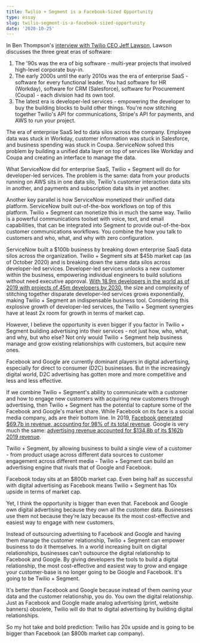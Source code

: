 ```yaml
---
title: Twilio + Segment is a Facebook-Sized Opportunity
type: essay
slug: twilio-segment-is-a-facebook-sized-opportunity
date: '2020-10-25'
---
```

In Ben Thompson's [interview with Twilio CEO Jeff Lawson](https://stratechery.com/2020/twilio-acquires-segment-what-is-segment-an-interview-with-twilio-ceo-jeff-lawson/), Lawson discusses the three great eras of software:

1. The '90s was the era of big software - multi-year projects that involved high-level corporate buy-in.
2. The early 2000s until the early 2010s was the era of enterprise SaaS - software for every functional leader. You had software for HR (Workday), software for CRM (Salesforce), software for Procurement (Coupa) - each division had its own tool.
3. The latest era is developer-led services - empowering the developer to buy the building blocks to build other things. You're now stitching together Twilio's API for communications, Stripe's API for payments, and AWS to run your project.

The era of enterprise SaaS led to data silos across the company. Employee data was stuck in Workday, customer information was stuck in Salesforce, and business spending was stuck in Coupa. ServiceNow solved this problem by building a unified data layer on top of services like Workday and Coupa and creating an interface to manage the data.

What ServiceNow did for enterprise SaaS, Twilio + Segment will do for developer-led services. The problem is the same: data from your products running on AWS sits in one data silo, Twilio's customer interaction data sits in another, and payments and subscription data sits in yet another.

Another key parallel is how ServiceNow monetized their unified data platform. ServiceNow built out-of-the-box workflows on top of this platform. Twilio + Segment can monetize this in much the same way. Twilio is a powerful communications toolset with voice, text, and email capabilities, that can be integrated into Segment to provide out-of-the-box customer communications workflows. You combine the how you talk to customers and who, what, and why with zero configuration.

ServiceNow built a $100b business by breaking down enterprise SaaS data silos across the organization. Twilio + Segment sits at $45b market cap (as of October 2020) and is breaking down the same data silos across developer-led services. Developer-led services unlocks a new customer within the business, empowering individual engineers to build solutions without need executive approval. [With 18.9m developers in the world as of 2019 with projects of 45m developers by 2030](https://www.notion.so/edithlabs/Twilio-Segment-is-a-Facebook-Sized-Opportunity-f84a636f5e4e44e79a09d6de45f7b798#b35e0d69e9ff43c2838a8026a6ccf63d), the size and complexity of stitching together disparate developer-led services grows exponentially, making Twilio + Segment an indispensable business tool. Considering this explosive growth of developer-led services, the Twilio + Segment synergies have at least 2x room for growth in terms of market cap.

However, I believe the opportunity is even bigger if you factor in Twilio + Segment building advertising into their services - not just how, who, what, and why, but who else? Not only would Twilio + Segment help business manage and grow existing relationships with customers, but acquire new ones.

Facebook and Google are currently dominant players in digital advertising, especially for direct to consumer (D2C) businesses. But in the increasingly digital world, D2C advertising has gotten more and more competitive and less and less effective.

If we combine Twilio + Segment's ability to communicate with a customer and how to engage new customers with acquiring new customers through advertising, then Twilio + Segment has the potential to capture some of the Facebook and Google's market share. While Facebook on its face is a social media company, ads are their bottom line. In 2019, [Facebook generated $69.7b in revenue, accounting for 98% of its total revenue](https://www.cnn.com/2020/06/30/tech/facebook-ad-business-boycott/index.html). Google is very much the same: [advertising revenue accounted for $134.8b of its $162b 2019 revenue](https://abc.xyz/investor/static/pdf/2019Q4_alphabet_earnings_release.pdf?cache=05bd9fe).

Twilio + Segment, by allowing business to build a single view of a customer - from product usage across different data sources to customer engagement across different media - Twilio + Segment can build an advertising engine that rivals that of Google and Facebook.

Facebook today sits at an $800b market cap. Even being half as successful with digital advertising as Facebook means Twilio + Segment has 10x upside in terms of market cap.

Yet, I think the opportunity is bigger than even that. Facebook and Google own digital advertising because they own all the customer data. Businesses use them not because they’re lazy because its the most cost-effective and easiest way to engage with new customers.

Instead of outsourcing advertising to Facebook and Google and having them manage the customer relationship, Twilio + Segment can empower business to do it themselves. In a world increasing built on digital relationships, businesses can’t outsource the digital relationship to Facebook and Google. By giving developers the tools to build a digital relationship, the most cost-effective and easiest way to grow and engage your customer-base is no longer going to be Google and Facebook. It's going to be Twilio + Segment.

It's better than Facebook and Google because instead of them owning your data and the customer relationship, you do. You own the digital relationship. Just as Facebook and Google made analog advertising (print, website banners) obsolete, Twilio will do that to digital advertising by building digital relationships.

So my hot take and bold prediction: Twilio has 20x upside and is going to be bigger than Facebook (an $800b market cap company).